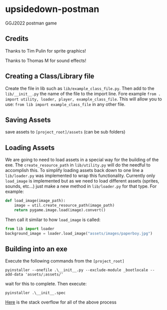 # upsidedown-postman
GGJ2022 postman game

## Credits
Thanks to Tim Pulin for sprite graphics!

Thanks to Thomas M for sound effects!

## Creating a Class/Library file
Create the file in lib such as `lib/example_class_file.py`.  Then add to the `lib/__init__.py` the name of the file to the import line.
Fore example `from . import utility, loader, player, example_class_file`.  This will allow you to use:
`from lib import example_class_file` in any other file.

## Saving Assets
save assets to `[project_root]/assets` (can be sub folders)

## Loading Assets
We are going to need to load assets in a special way for the building of the exe.  The `create_resource_path` in `lib/utility.py` 
will do the needful to accomplish this.  To simplify loading assets back down to one line a `lib/loader.py` was implemented to 
wrap this functionality.  Currently only `load_image` is implemented but as we need to load different assets (sprites, sounds, etc...) 
just make a new method in `lib/loader.py` for that type.  For example:
```python
def load_image(image_path):
    image = util.create_resource_path(image_path)
    return pygame.image.load(image).convert()
```
Then call it similar to how `load_image` is called:
```python
from lib import loader
background_image = loader.load_image("assets/images/paperboy.jpg")
```

## Building into an exe
Execute the following commands from the `[project_root]`
```
pyinstaller --onefile .\__init__.py --exclude-module _bootlocale --add-data 'assets/;assets/'  
```
wait for this to complete.  Then execute:
```
pyinstaller .\__init__.spec
```
[Here](https://stackoverflow.com/questions/54210392/how-can-i-convert-pygame-to-exe) is the stack overflow for all of the above process

